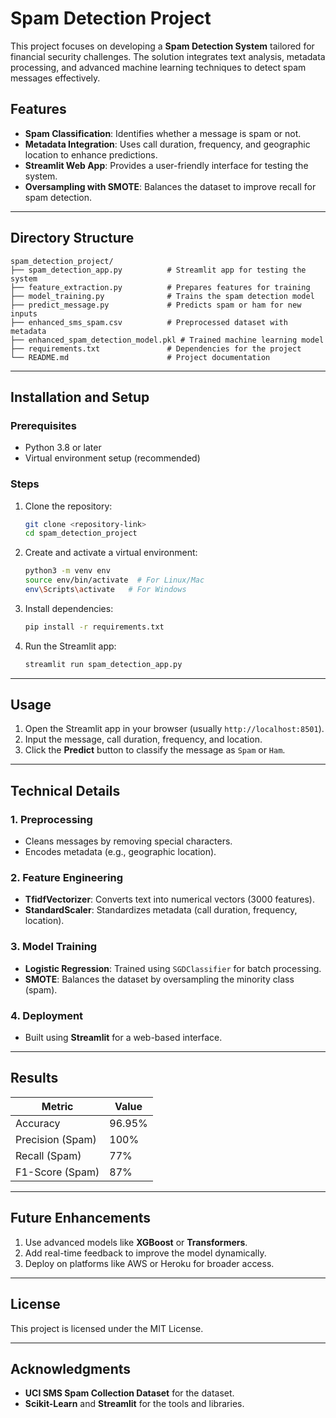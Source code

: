 # Spam Detection Project

This project focuses on developing a **Spam Detection System** tailored for financial security challenges. The solution integrates text analysis, metadata processing, and advanced machine learning techniques to detect spam messages effectively.

## Features
- **Spam Classification**: Identifies whether a message is spam or not.
- **Metadata Integration**: Uses call duration, frequency, and geographic location to enhance predictions.
- **Streamlit Web App**: Provides a user-friendly interface for testing the system.
- **Oversampling with SMOTE**: Balances the dataset to improve recall for spam detection.

---

## Directory Structure
```
spam_detection_project/
├── spam_detection_app.py          # Streamlit app for testing the system
├── feature_extraction.py          # Prepares features for training
├── model_training.py              # Trains the spam detection model
├── predict_message.py             # Predicts spam or ham for new inputs
├── enhanced_sms_spam.csv          # Preprocessed dataset with metadata
├── enhanced_spam_detection_model.pkl # Trained machine learning model
├── requirements.txt               # Dependencies for the project
└── README.md                      # Project documentation
```

---

## Installation and Setup

### Prerequisites
- Python 3.8 or later
- Virtual environment setup (recommended)

### Steps
1. Clone the repository:
   ```bash
   git clone <repository-link>
   cd spam_detection_project
   ```

2. Create and activate a virtual environment:
   ```bash
   python3 -m venv env
   source env/bin/activate  # For Linux/Mac
   env\Scripts\activate   # For Windows
   ```

3. Install dependencies:
   ```bash
   pip install -r requirements.txt
   ```

4. Run the Streamlit app:
   ```bash
   streamlit run spam_detection_app.py
   ```

---

## Usage
1. Open the Streamlit app in your browser (usually `http://localhost:8501`).
2. Input the message, call duration, frequency, and location.
3. Click the **Predict** button to classify the message as `Spam` or `Ham`.

---

## Technical Details

### 1. Preprocessing
- Cleans messages by removing special characters.
- Encodes metadata (e.g., geographic location).

### 2. Feature Engineering
- **TfidfVectorizer**: Converts text into numerical vectors (3000 features).
- **StandardScaler**: Standardizes metadata (call duration, frequency, location).

### 3. Model Training
- **Logistic Regression**: Trained using `SGDClassifier` for batch processing.
- **SMOTE**: Balances the dataset by oversampling the minority class (spam).

### 4. Deployment
- Built using **Streamlit** for a web-based interface.

---

## Results
| Metric         | Value   |
|----------------|---------|
| Accuracy       | 96.95%  |
| Precision (Spam)| 100%    |
| Recall (Spam)  | 77%     |
| F1-Score (Spam)| 87%     |

---

## Future Enhancements
1. Use advanced models like **XGBoost** or **Transformers**.
2. Add real-time feedback to improve the model dynamically.
3. Deploy on platforms like AWS or Heroku for broader access.

---

## License
This project is licensed under the MIT License.

---

## Acknowledgments
- **UCI SMS Spam Collection Dataset** for the dataset.
- **Scikit-Learn** and **Streamlit** for the tools and libraries.